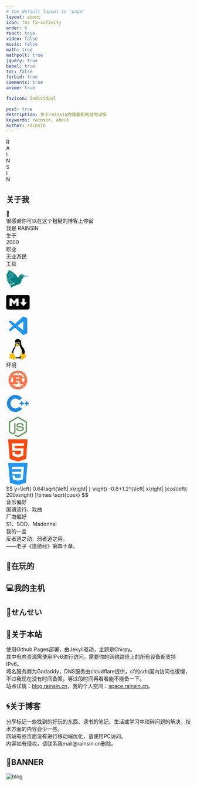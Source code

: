 ```yaml
---
# the default layout is 'page'
layout: about
icon: fas fa-infinity
order: 6
react: true
video: false
music: false
math: true
mathpolt: true
jquery: true
babel: true
toc: false
forbid: true
comments: true
anime: true

favicon: individual

post: true
description: 关于rainsin的博客和网站的详情
keywords: rainsin, about
author: rainsin
---
```


<div class="about-logo-box">
  <div class="about-logo">
    <div class="r logo-font" id="R-l">
      <div id="R-l-b">R</div>
    </div>
    <div class="a logo-font" id="A-l">
    <div id="A-l-b">A</div>
    </div>
    <div class="i logo-font" id="I-l-1">
    <div id="I-l-1-b">I </div>
    </div>
    <div class="n logo-font" id="N-l-1">
    <div id="N-l-1-b">N</div>
    </div>
    <div class="s logo-font" id="S-l">
    <div id="S-l-b">S</div>
    </div>
    <div class="i2 logo-font" id="I-l-2">
    <div id="I-l-2-b">I</div>
    </div>
    <div class="n2 logo-font" id="N-l-2">
    <div id="N-l-2-b">N</div>
    </div>
  </div>
</div>


<link
    rel="stylesheet"
    href="https://cdn.staticfile.net/animate.css/4.1.1/animate.min.css"
  />

## 关于我

<div class="rainsin">
<div class="rainsin-info">
  <div class="rainsin-indivdual width-change-indivdual" id="ind_info">
    <div class="rainsin-indivdual-box">
      <div class="rainsin-hand">
      <div class="animate__animated animate__wobble" id="hello">👋</div>
      </div>
      <div class="rainsin-indivdual-info">
        <div class="rainsin-indivdual-info-first">
          很感谢你可以在这个粗糙的博客上停留
        </div>
        <div class="rainsin-indivdual-info-second">
          我是
          <span>
          RAINSIN
          </span>
        </div>
        <!-- <div class="rainsin-indivdual-info-third">
          是一个
          <span>
          </span>
        </div> -->
      </div>
    </div>
  </div>
  <div class="rainsin-yan width-change-yan">
   <div class="age">
    <div class="age-class">
      生于
    </div>
    <div class="age-dig">
      2000
    </div>
   </div>
   <div class="age">
    <div class="age-class">
      职业
    </div>
    <div class="age-staff">
      无业游民
    </div>
   </div>
  </div>
  </div>
    <div class="rainsin-skill">
      <div class="instrument-box">
        <div class="instrument">
          <div class="skill-title">
            工具
          </div>
          <div class="skill-detail">
            <div class="latex">
            <svg t="1704092714662" class="icon" viewBox="0 0 1024 1024" version="1.1" xmlns="http://www.w3.org/2000/svg" p-id="19152" width="64" height="64"><path d="M92.842667 120.021333c9.941333 17.92 20.352 33.237333 31.146666 46.506667h-0.085333a98.688 98.688 0 0 0-15.232-1.109333 115.285333 115.285333 0 0 0-33.749333 5.546666c21.077333 17.706667 38.912 30.592 54.656 40.533334 38.613333 12.544 81.578667 33.365333 118.186666 56.661333 18.304 11.648 34.645333 23.168 47.488 33.28 12.842667 10.069333 24.192 20.096 26.496 24.490667 2.304 4.352-0.042667 5.930667-3.498666 2.56-3.456-3.328-12.885333-13.610667-25.6-23.594667a605.994667 605.994667 0 0 0-47.232-33.066667c-33.066667-20.906667-84.565333-40.96-115.84-60.330666-24.32-7.765333-50.432-8.832-81.152 5.76 22.442667 14.08 41.258667 24.234667 57.728 31.829333 47.104 6.613333 96.384 29.653333 137.6 55.808 20.608 13.141333 38.613333 26.282667 52.053333 37.034667 6.741333 5.333333 12.373333 10.112 16.64 13.994666 4.181333 3.84 7.509333 6.613333 8.448 8.96 1.28 3.157333-0.853333 4.437333-3.626667 2.432-1.365333-0.938667-3.626667-4.352-7.765333-8.149333a318.933333 318.933333 0 0 0-16.426667-13.909333c-13.312-10.666667-31.146667-23.594667-51.626666-36.608-38.144-23.936-95.274667-43.178667-135.466667-59.562667-25.642667-4.693333-52.181333-2.56-81.237333 16.597333 19.157333 8.533333 35.712 14.933333 50.432 19.797334-24.149333 0.853333-48.128 8.405333-71.509334 30.592 20.352 5.034667 37.76 8.448 53.077334 10.666666-18.773333 3.84-37.12 12.8-54.997334 30.72 13.824 2.986667 26.282667 5.248 37.674667 6.954667-14.037333 6.784-27.306667 17.322667-39.424 33.408 15.914667 1.28 29.994667 1.792 42.666667 1.834667-15.36 7.082667-29.696 18.261333-42.496 36.266666 22.741333 1.109333 41.770667 1.024 58.154666 0.085334-18.005333 7.338667-34.645333 19.797333-48.810666 41.344a497.493333 497.493333 0 0 0 69.504-3.285334l-0.341334 0.085334c42.24-3.114667 98.133333 5.418667 126.506667 36.181333 2.218667 2.432-1.024 5.034667-3.114667 3.157333-27.648-24.746667-63.744-35.285333-123.392-39.338666-23.210667 6.4-44.672 19.072-62.336 45.866666 22.826667 0.298667 41.856-0.469333 58.24-2.005333-20.053333 10.88-37.162667 27.434667-48.512 55.637333 20.608-3.882667 37.888-8.106667 52.778667-12.501333-15.488 11.306667-28.544 27.136-37.248 50.944 13.824-3.072 26.069333-6.229333 37.12-9.429333a107.52 107.52 0 0 0-21.888 46.762666c14.976-5.546667 27.946667-10.922667 39.509333-16.213333h0.085334c12.074667-9.813333 30.293333-19.498667 54.997333-26.538667 21.589333-6.186667 46.165333-12.117333 70.485333-12.842666a154.88 154.88 0 0 1 10.410667 0c4.266667 0.128 2.688 4.437333 0.256 4.394666-31.061333-0.341333-55.552 5.632-79.914667 12.586667a418.133333 418.133333 0 0 0-56.234666 22.442667 106.666667 106.666667 0 0 0-23.509334 50.816c21.12-8.448 38.357333-16.554667 52.821334-24.234667-13.269333 14.208-23.168 32.426667-27.093334 57.898667a503.210667 503.210667 0 0 0 61.525334-31.744c-18.432 15.445333-32.597333 36.010667-37.504 67.754666a461.226667 461.226667 0 0 0 75.349333-40.832c-7.850667 15.872-11.989333 34.432-10.026667 57.6 32.512-24.96 53.12-45.056 68.437334-62.848a113.92 113.92 0 0 0 3.242666 37.76c19.157333-32.938667 38.272-46.634667 57.728-57.941333-24.021333 15.786667-19.797333 28.629333-19.797333 43.264 29.141333-30.72 69.802667-63.274667 82.218667-83.669333-16.64 24.96-23.338667 48.64-27.733334 69.504-85.077333 45.013333-136.96 56.746667-194.986666 74.752 22.528 8.277333 46.72 16.341333 36.736 27.818666l-26.666667 26.581334c17.024-5.290667 34.346667-12.8 49.408-2.474667-1.450667 13.952-19.114667 21.034667-34.133333 29.141333 26.453333-9.557333 32.256-7.381333 39.253333-5.12 3.413333 16.682667-8.661333 25.685333-16.512 36.693334 66.773333-50.773333 153.856-90.794667 215.253333-107.562667 86.272-29.056 197.632-59.306667 227.882667-132.992 10.026667-40.362667 20.394667-81.28 30.165333-121.258667-4.736-1.493333-10.453333-2.688-14.933333-5.674666a27.946667 27.946667 0 0 1-9.984-12.757334c-10.752 2.816-18.816 1.322667-23.893333-3.754666-5.034667-4.992-7.168-12.544-8.661334-20.906667-8.704 1.792-15.530667 0.725333-20.053333-3.242667-4.864-4.352-7.253333-11.093333-8.448-18.901333l-0.256-1.749333 1.578667-0.597334a35.84 35.84 0 0 0 12.8-8.32 10.922667 10.922667 0 0 0 3.029333-9.6l-0.256-1.578666 1.28-0.682667c6.954667-3.968 14.762667-7.168 18.346667-11.904a11.818667 11.818667 0 0 0 2.133333-8.96 37.802667 37.802667 0 0 0-6.570667-15.36l-1.194666-1.706667 1.706666-1.152c5.034667-3.84 10.496-7.509333 13.226667-10.965333 1.365333-1.749333 1.962667-3.285333 1.92-4.693333 0-1.408-0.64-3.029333-2.773333-5.077334l-4.138667-4.010666 5.76 0.256c9.045333 0.384 16.896-0.256 22.997333-2.261334a21.333333 21.333333 0 0 0 12.629334-9.557333 19.413333 19.413333 0 0 1-0.213334-3.157333 19.413333 19.413333 0 0 1 19.413334-19.413334 19.413333 19.413333 0 0 1 19.413333 19.413334 19.413333 19.413333 0 0 1-0.938667 5.632c7.850667 0.682667 15.317333 0.341333 22.357334-2.730667l1.578666-0.512c10.069333-3.584 14.208 1.92 30.72-19.584-72.106667-93.482667-177.408-26.965333-212.394666 69.333333-8.96 24.618667-59.946667 24.618667-74.752-0.085333-58.453333-125.866667-235.989333-258.858667-387.072-307.882667z m31.232 46.549334c10.752-0.384 48.213333 19.328 55.893333 22.186666a1006.933333 1006.933333 0 0 1 66.858667 41.258667c21.546667 14.336 41.002667 28.288 54.357333 38.485333 6.656 5.12 11.818667 9.301333 14.976 12.16 1.578667 1.450667 2.730667 2.432 3.413333 3.498667a3.370667 3.370667 0 0 1 0.426667 0.938667 2.389333 2.389333 0 0 1-0.170667 1.92c-0.426667 0.853333-1.28 1.28-1.834666 1.28a3.2 3.2 0 0 1-1.152 0c-2.432 0.042667-8.618667-6.954667-21.162667-17.706667a999.552 999.552 0 0 0-117.674667-77.909333c-21.504-11.946667-40.789333-23.04-53.930666-26.112zM75.349333 285.482667c34.645333 0 80.64 15.573333 125.056 39.253333C244.906667 348.501333 287.573333 376.746667 308.181333 400.64c2.816 3.242667-0.810667 5.248-3.285333 2.901333-22.186667-21.162667-62.378667-51.456-106.581333-75.008-27.178667-14.336-91.648-42.88-122.965334-43.008z m-18.261333 41.258666c47.616 0.64 100.181333 19.029333 146.432 42.496 23.082667 11.733333 43.690667 24.32 59.562667 35.498667 15.872 11.221333 28.714667 22.314667 31.317333 28.032 2.645333 5.674667-0.810667 5.546667-3.669333 2.304a187.904 187.904 0 0 0-30.08-26.752 490.496 490.496 0 0 0-59.050667-35.157333c-41.088-20.565333-97.450667-39.509333-144.512-46.421334z m6.912 34.773334c2.816-0.128 5.674667 0 8.576 0.256 35.072 3.029333 73.344 15.616 108.074667 31.914666 46.378667 21.717333 86.826667 49.365333 103.850666 71.082667 1.493333 1.92-0.469333 5.674667-3.328 2.730667-18.261333-18.773333-56.32-48.298667-102.272-69.845334C139.946667 379.733333 81.493333 360.533333 39.68 364.416c8.021333-1.024 15.914667-2.602667 24.32-2.901333z m705.749333 0.554666c-15.573333 20.266667-22.613333 18.133333-29.909333 19.84 3.968 18.389333 14.933333 25.045333 25.002667 32.938667 86.186667-15.872 183.04-11.690667 259.413333-9.6l-254.421333-43.093333-0.085334-0.085334z m-34.261333 21.077334c-8.106667 3.285333-16.512 3.370667-24.917333 2.56a19.413333 19.413333 0 0 1-16.64 9.557333 19.413333 19.413333 0 0 1-17.664-11.434667 26.282667 26.282667 0 0 1-12.842667 8.96 66.986667 66.986667 0 0 1-20.992 2.304c0.853333 1.493333 2.304 2.858667 2.304 4.394667a11.733333 11.733333 0 0 1-2.986667 7.424c-3.114667 3.968-8.021333 7.338667-12.586666 10.666667a40.362667 40.362667 0 0 1 6.357333 15.402666 16.554667 16.554667 0 0 1-2.986667 12.117334c-4.522667 5.973333-12.245333 9.002667-18.688 12.586666a15.957333 15.957333 0 0 1-3.925333 11.392 37.802667 37.802667 0 0 1-12.672 8.405334c1.152 6.698667 3.157333 12.074667 6.570667 15.104 3.669333 3.242667 9.045333 4.437333 18.176 2.090666l2.346666-0.682666 0.426667 2.346666c1.450667 8.832 3.754667 16.469333 7.978667 20.650667 4.266667 4.224 10.368 5.76 21.418666 2.346667l2.090667-0.682667 0.64 2.133333a22.613333 22.613333 0 0 0 8.96 12.032c3.712 2.56 10.666667 4.778667 15.36 6.272 34.048-37.034667 65.066667-75.605333 80.384-122.026666-9.6-7.509333-21.674667-14.293333-26.112-33.92zM61.44 398.848a285.141333 285.141333 0 0 1 118.186667 27.306667c39.253333 18.346667 70.741333 40.064 84.266666 55.765333 3.157333 3.712-0.853333 5.205333-3.114666 3.157333a349.269333 349.269333 0 0 0-83.072-55.04c-38.570667-17.749333-93.696-27.562667-134.826667-30.634666 6.186667-0.426667 12.373333-0.597333 18.56-0.554667z m18.432 34.816c26.026667 0.853333 52.906667 6.613333 77.098667 15.018667 32.256 11.178667 60.586667 26.197333 74.496 41.813333 1.877333 2.133333-0.213333 5.546667-3.072 2.986667-14.890667-12.970667-41.045333-29.610667-72.832-40.661334-24.533333-8.32-68.949333-15.658667-96.853334-16.896 8.362667-0.896 12.501333-2.56 21.162667-2.261333z m38.101333 75.989333c2.133333 0 4.394667 0.170667 6.656 0.341334 18.090667 1.450667 37.802667 5.674667 57.258667 17.322666 1.834667 1.109333 2.090667 5.802667-2.133333 3.84-36.522667-17.152-56.618667-20.864-104.874667-13.141333 14.421333-4.821333 27.818667-8.490667 43.093333-8.362667z m17.749334 33.450667c12.8 0.170667 26.154667 2.645333 42.581333 9.216 1.877333 0.768 3.413333 5.376-1.408 4.010667-36.565333-10.368-49.792-13.994667-97.621333 4.437333 11.989333-9.770667 26.453333-15.658667 43.605333-17.194667 4.266667-0.384 8.533333-0.554667 12.8-0.469333z m62.250666 29.056c6.656 0 13.269333 0.384 19.626667 1.109333 2.261333 0.213333 2.346667 4.352-0.298667 4.266667a337.066667 337.066667 0 0 0-78.421333 4.864c-10.368 1.962667-18.005333 1.877333-59.904 19.626667 12.202667-9.984 33.92-19.242667 59.136-23.893334 18.944-3.413333 39.850667-6.058667 59.861333-5.973333z m57.002667 38.656c1.493333-0.213333 4.48 3.584 0.725333 4.266667-31.146667 5.802667-53.077333 11.434667-76.586666 19.413333-9.216 3.157333-24.704 8.832-52.992 25.088 11.050667-11.477333 27.946667-21.077333 51.754666-29.184a454.4 454.4 0 0 1 77.098667-19.584z m13.226667 21.674667c3.2-0.512 4.224 3.712 0.938666 4.352-51.925333 10.24-75.093333 23.722667-108.416 48.810666 21.461333-22.314667 55.296-44.8 107.52-53.162666z m25.429333 19.072a4.053333 4.053333 0 0 1 1.28 0c2.56 0.469333 2.944 3.797333-0.384 4.266666-37.205333 5.546667-63.104 23.68-96.298667 56.832 12.586667-21.077333 42.922667-52.992 95.402667-61.098666z m15.829333 16.682666c1.962667-0.213333 4.949333 3.114667 1.066667 4.266667-8.234667 2.389333-18.474667 6.4-28.586667 12.8-7.765333 5.034667-12.885333 8.618667-25.6 21.674667 4.778667-10.453333 12.757333-18.56 23.296-25.216 10.496-6.698667 21.632-12.501333 29.824-13.525334z" p-id="19153" fill="#008080"></path></svg>
            </div>
            <div class="markdown">
            <svg t="1704092184585" class="icon" viewBox="0 0 1280 1024" version="1.1" xmlns="http://www.w3.org/2000/svg" p-id="15996" width="64" height="64"><path d="M1187.7 905.84H92.3C41.4 905.84 0 864.44 0 813.54V210.46c0-50.9 41.4-92.3 92.3-92.3h1095.38c50.9 0 92.3 41.4 92.3 92.3v603.08c0.02 50.9-41.38 92.3-92.28 92.3z m-880-184.6v-240l123.08 153.84 123.08-153.84v240h123.08V302.76h-123.08l-123.08 153.84-123.08-153.84H184.62v418.46h123.08zM1132.3 512h-123.08V302.76h-123.08V512h-123.08l184.62 215.38L1132.3 512z" fill="" p-id="15997"></path></svg>
            </div>
            <div class="vscode">
            <svg t="1704092890636" class="icon" viewBox="0 0 1024 1024" version="1.1" xmlns="http://www.w3.org/2000/svg" p-id="20441" width="64" height="64"><path d="M746.222933 102.239573l-359.799466 330.820267L185.347413 281.4976 102.2464 329.864533l198.20544 182.132054-198.20544 182.132053 83.101013 48.510293 201.076054-151.558826 359.799466 330.676906 175.527254-85.251413V187.4944z m0 217.57952v384.341334l-255.040853-192.177494z" fill="#2196F3" p-id="20442"></path></svg>
            </div>
            <div class="Linux">
              <svg t="1704091996676" class="icon" viewBox="0 0 1024 1024" version="1.1" xmlns="http://www.w3.org/2000/svg" p-id="12794" width="64" height="64"><path d="M525.2 198.3c-8.6 5.6-15.2 13.8-18.9 23.4-3.8 12.4-3.2 25.6 1.5 37.7 3.9 12.7 11.7 23.8 22.2 31.8 5.4 3.8 11.6 6.2 18.2 7 6.6 0.8 13.2-0.3 19.1-3.3 7-3.9 12.6-10 15.9-17.3 3.2-7.4 5-15.3 5.2-23.3 0.7-10.2-0.6-20.4-3.8-30.1-3.5-10.6-10.3-19.7-19.5-25.9-4.7-3-9.9-5-15.4-5.8-5.5-0.8-11.1-0.2-16.3 1.8-2.9 1.2-5.7 2.7-8.3 4.5" fill="#FFFFFF" p-id="12795"></path><path d="M810.2 606.5c-5.1-28.3-13.1-56-23.8-82.6-7.3-19.8-17.2-38.6-29.5-55.8-12.4-16.5-28.1-30.4-40.2-47.1-6.4-8.7-11.8-18.4-18.5-26.9-2.7-5.6-5.3-11.2-7.9-16.8-8-17.5-15.3-35.4-24.8-52-1.5-2.6-3.1-5.2-4.6-7.7-1.2-16-2.9-32-3.8-48 0.7-32.1-2-64.3-8.1-95.9-4.2-15.1-10.6-29.6-19-42.8-9.8-15.6-22.4-29.2-37.2-40.1-24.1-17.1-52.9-26.3-82.4-26.4-21.7-0.5-43.2 4.4-62.5 14.4-20.3 11.1-36.7 28.2-47 48.9-9.6 20.9-14.7 43.5-15 66.5-0.8 22.6 1.3 45 2.2 67.6 0.9 23.4 0.4 46.9 2.3 70.3 0.6 7.5 1.5 15 1.5 22.6 0 3.8-0.2 7.6-0.3 11.3l-0.3 0.8c-10.2 17.3-21.5 34-33.8 49.9-8.6 10.9-17.2 21.7-25.9 32.4-11.3 12.7-20.9 26.8-28.5 42-5.1 13.2-9.2 26.8-12.4 40.6l-0.3 1.1c-4.8 15.9-10.8 31.3-18 46.2-0.7 1.4-1.4 2.9-2 4.2-4.3 8.9-8.8 17.8-13.5 26.5l-5.4 10.1c-3.4 6.1-6.4 12.4-9 18.8-1.5 3.9-2.7 7.9-3.4 12-1.3 8.7-0.7 17.5 1.6 25.9 0.5 2.1 1.2 4.2 1.9 6.3 2.2 6.2 4.8 12.3 7.9 18.1 1.4 2.7 2.9 5.3 4.3 8l1.3 1.9c1.4 2.5 2.9 5 4.4 7.4l0.2 0.3c1.7 2.8 3.6 5.5 5.4 8.2l0.3 0.4c1.9 2.6 3.8 5.3 5.8 7.9 7.4 28.9 21 55.8 39.7 79-2.9 5.1-5.5 10.1-8.4 15.1-10.2 14.8-18.6 30.7-25.1 47.4-2.7 8.6-3.4 17.7-1.9 26.6 1.4 9 6 17.1 13 23 4.7 3.6 10.1 6.1 15.8 7.3 5.7 1.2 11.6 1.8 17.5 1.5 22.2-1.7 44.2-6.1 65.4-12.9 12.8-3.4 25.6-6.4 38.6-9 13.5-3.1 27.2-5 41-5.6 3.4 0.1 6.8-0.1 10.1-0.3 9.4 1 18.8 1.4 28.3 1l3.5-0.2c2.4 0.3 4.9 0.4 7.4 0.6 16.6 0.9 33.1 2.6 49.5 5.1 14.4 2.2 28.8 5 43 8.5 21.9 6.6 44.4 11 67.3 12.9 6 0.3 12-0.2 18-1.4 5.9-1.2 11.5-3.8 16.3-7.4 7-5.8 11.6-13.9 13.1-22.9 1.5-8.9 0.8-18-1.9-26.6-6.6-16.7-15.1-32.6-25.5-47.3-3.6-6.1-7-12.4-10.6-18.5 15.5-17.3 29.2-36.3 40.7-56.5 7 0.4 13.9-0.4 20.6-2.6 17.5-5.9 32.7-17.3 43.3-32.5 3.2-4.5 5.7-9.5 7.2-14.8 6.9-10.7 11.6-22.7 13.8-35.3 3.2-20.8 2.7-42.1-1.5-62.7h-0.2z m0 0" fill="#020204" p-id="12796"></path><path d="M425.6 323.2c-3.1 4-5.3 8.7-6.4 13.6-1.1 4.9-1.8 10-1.9 15 0.3 10.1-0.5 20.2-2.5 30.1-3.5 10.3-8.8 19.8-15.6 28.3-11.7 14.7-20.9 31.2-27.2 48.8-3.2 10.9-4.3 22.3-3.1 33.7-12.1 17.9-22.6 36.9-31.3 56.7-13.4 29.9-22 61.8-25.5 94.4-4.3 40.1 1.6 80.6 17 117.8 11.3 26.8 28.5 50.8 50.3 70.1 11.2 9.7 23.5 17.9 36.7 24.4 46.7 22.8 101.4 22.3 147.6-1.4 23.1-13.5 44.2-30.2 62.6-49.5 11.9-10.8 22.5-22.9 31.8-36.1 15.5-26.9 24.6-57.1 26.5-88.1 9.6-53.6 3.7-108.8-16.9-159.2-8.1-16.8-18.8-32.2-31.8-45.6a252.5 252.5 0 0 0-20.2-68c-7.2-15.5-15.9-30.3-22.6-46.2-2.7-6.5-5.1-13.1-8.1-19.4-2.9-6.4-6.9-12.3-11.8-17.3-5.3-4.9-11.6-8.6-18.5-10.7-6.9-2.2-14-3.4-21.2-3.6-14.4-0.7-28.9 1.1-43.1 0.6-11.5-0.5-22.8-2.5-34.3-1.8-5.7 0.3-11.4 1.4-16.7 3.5-5.4 2.1-10.1 5.5-13.8 10m4.6-125.1c-5.4 0.4-10.5 2.7-14.4 6.4-3.9 3.7-6.8 8.4-8.4 13.5-2.7 10.4-3.4 21.3-1.9 32 0.2 9.7 1.9 19.4 5.1 28.6 1.8 4.5 4.4 8.7 7.8 12.2 3.4 3.5 7.7 6.1 12.4 7.3 4.5 1.1 9.2 0.9 13.5-0.5 4.3-1.4 8.3-3.8 11.5-7 4.7-4.8 8.1-10.7 9.8-17.1 1.7-6.4 2.5-13.1 2.3-19.8 0-8.3-1.3-16.6-3.8-24.6s-6.8-15.3-12.6-21.4c-2.8-2.9-6-5.4-9.6-7.2-3.7-1.7-7.7-2.6-11.7-2.4m95 0c-8.6 5.6-15.2 13.8-18.9 23.4-3.8 12.4-3.2 25.6 1.5 37.7 3.9 12.7 11.7 23.8 22.2 31.8 5.4 3.8 11.6 6.2 18.2 7 6.6 0.8 13.2-0.3 19.1-3.3 7-3.9 12.6-10 15.9-17.3 3.2-7.4 5-15.3 5.2-23.3 0.7-10.2-0.6-20.4-3.8-30.1-3.5-10.6-10.3-19.7-19.5-25.9-4.7-3-9.9-5-15.4-5.8-5.5-0.8-11.1-0.2-16.3 1.8-2.9 1.2-5.7 2.7-8.3 4.5" fill="#FFFFFF" p-id="12797"></path><path d="M544.5 223.6c-3.2 0.2-6.2 1.2-8.9 2.9s-5 4-6.8 6.6c-3.4 5.3-5.3 11.5-5.4 17.9-0.3 4.7 0.4 9.5 1.9 14s4.3 8.5 7.9 11.5c3.8 3.1 8.4 4.9 13.3 5.2 4.9 0.2 9.7-1.1 13.7-3.9 3.2-2.3 5.8-5.2 7.6-8.7 1.8-3.4 2.9-7.2 3.4-11 1-6.8-0.2-13.8-3.2-19.9-3.1-6.2-8.4-10.9-14.8-13.4-2.8-1.1-5.7-1.5-8.7-1.4" fill="#020204" p-id="12798"></path><path d="M430.2 198.3c-5.4 0.4-10.5 2.7-14.4 6.4-3.9 3.7-6.8 8.4-8.4 13.5-2.7 10.4-3.4 21.3-1.9 32 0.2 9.7 1.9 19.4 5.1 28.6 1.8 4.6 4.4 8.7 7.8 12.2 3.4 3.5 7.7 6.1 12.4 7.3 4.5 1.1 9.2 0.9 13.5-0.5 4.3-1.4 8.3-3.8 11.5-7 4.7-4.8 8.1-10.7 9.8-17.1 1.7-6.4 2.5-13.1 2.3-19.8 0-8.3-1.3-16.6-3.8-24.6s-6.8-15.3-12.6-21.4c-2.8-2.9-6-5.4-9.6-7.2-3.7-1.7-7.7-2.6-11.7-2.4" fill="#FFFFFF" p-id="12799"></path><path d="M417.3 242.8c-1.3 6.7-1 13.7 1.1 20.2 1.6 4.3 4 8.2 7.2 11.5 2 2.2 4.3 4.1 7 5.4 2.7 1.4 5.7 1.8 8.7 1.1 2.7-0.7 5-2.3 6.7-4.5 1.7-2.2 2.9-4.7 3.7-7.3 2.3-7.8 2.1-16.1-0.4-23.9-1.6-5.7-4.7-10.9-9.1-14.8-2.1-1.8-4.7-3.2-7.4-3.9-2.8-0.7-5.7-0.5-8.4 0.7-2.8 1.4-5.1 3.7-6.5 6.5-1.4 2.8-2.3 5.8-2.7 8.9" fill="#020204" p-id="12800"></path><path d="M404.6 326.9c0.2 0.9 0.5 1.8 1 2.5 0.9 1.4 2 2.5 3.4 3.4 1.3 0.9 2.6 1.7 3.9 2.5 6.9 4.7 13 10.5 17.9 17.3 6 9.4 13.5 17.8 22 25 6.5 4.5 14.1 7.2 22 7.9 9.2 0.7 18.5-0.4 27.4-3.2 8.2-2.4 16.1-5.8 23.5-10.3 12.7-10.2 26.3-19.2 40.7-26.7 3.4-1.2 6.8-2.1 10-3.6 3.3-1.4 6.1-3.8 7.8-7 1.1-3.2 1.8-6.6 1.9-10 0.5-3.6 1.7-7.1 2.3-10.7 0.8-3.6 0.5-7.3-0.8-10.8-1.4-2.7-3.6-4.9-6.3-6.3-2.7-1.3-5.7-2.1-8.7-2.2-6.1 0.2-12.1 0.8-18 1.8-8 0.7-16-0.3-24 0-9.9 0.3-19.8 2.5-29.8 2.9-11.4 0.6-22.7-1.2-34.1-1.7-4.9-0.3-9.9-0.1-14.8 0.7-4.9 0.7-9.6 2.5-13.7 5.3-3.8 3-7.3 6.2-10.7 9.6-1.8 1.6-3.8 3-5.9 4.1-2.2 1.1-4.5 1.7-7 1.6-1.2-0.2-2.5-0.2-3.7 0-0.7 0.3-1.4 0.7-1.9 1.2l-1.5 1.8c-1 1.5-1.9 3.1-2.6 4.7" fill="#D99A03" p-id="12801"></path><path d="M429.7 301.7c-4 2.4-7.9 5-11.8 7.7-2.1 1.3-3.8 3-5.1 5.1-0.7 1.6-1 3.3-0.9 5 0.1 1.7 0.1 3.4 0 5.1-0.1 1.1-0.5 2.3-0.5 3.5 0 0.6 0 1.2 0.2 1.7 0.2 0.6 0.4 1.1 0.8 1.5 0.5 0.5 1.2 0.9 2 1.1 0.7 0.2 1.5 0.3 2.3 0.5 3.5 1 6.7 2.9 9.3 5.4 2.7 2.4 5.1 5.2 8 7.5 8 6 17.7 9.1 27.6 9 9.9-0.2 19.7-1.6 29.2-4.1 7.5-1.6 14.9-3.6 22.1-6.1 11.2-4.2 21.5-10.3 30.4-18.2 3.9-3.8 8-7.2 12.4-10.3 4-2.5 8.7-4.2 12.7-6.6 0.4-0.2 0.7-0.5 1.1-0.7 0.3-0.3 0.6-0.6 0.8-1 0.3-0.7 0.3-1.5 0-2.2-0.2-0.7-0.5-1.3-0.9-1.8-0.5-0.6-1.1-1.2-1.7-1.7-4.6-3.4-10.1-5.3-15.8-5.5-5.8-0.4-11.3 0-16.9-1.1-5.2-1.1-10.3-2.6-15.3-4.4-5.3-1.7-10.7-3-16.3-3.9-13-2.1-26.2-1.8-39.1 1-12.1 2.7-23.8 7.3-34.6 13.5" fill="#604405" p-id="12802"></path><path d="M428.4 288.1c-5.8 3.9-11 8.7-15.5 14.1-2.6 3-4.7 6.5-6.1 10.3-0.9 3-1.5 6.1-2 9.2-0.3 1.1-0.5 2.3-0.5 3.5 0 0.6 0.1 1.2 0.3 1.7 0.2 0.6 0.5 1.1 0.9 1.5 0.7 0.7 1.6 1.1 2.6 1.3 0.9 0.2 1.9 0.2 2.9 0.3 4.4 0.7 8.5 2.5 12.1 5.1 3.6 2.5 7 5.4 10.7 7.8 8.4 5 18 7.7 27.8 7.9 9.8 0.2 19.5-0.8 29-2.9 7.6-1.4 15.1-3.5 22.4-6.3 10.9-4.7 21.1-10.8 30.4-18.2 4.3-3.2 8.5-6.6 12.4-10.3 1.3-1.3 2.6-2.6 4-3.8 1.4-1.2 3-2.1 4.7-2.7 2.7-0.7 5.5-0.8 8.3-0.1 2 0.5 4.1 0.7 6.2 0.7 1.1 0 2.1-0.2 3.1-0.5 1-0.4 1.9-1 2.5-1.8 0.9-1.1 1.3-2.4 1.3-3.8s-0.4-2.7-1.1-3.9c-1.5-2.3-3.8-4.1-6.3-5.1-3.5-1.4-7.1-2.5-10.8-3.2-11.3-2.7-22.3-6.7-32.7-11.9-5.2-2.6-10.1-5.4-15.3-8.1-5.2-2.9-10.6-5.4-16.2-7.2-12.9-3.5-26.6-2.9-39.1 1.8-14 4.9-26.5 13.4-36.1 24.7" fill="#F5BD0C" p-id="12803"></path><path d="M493.5 272.2c0.7 2.3 4.3 1.9 6.4 2.9 2.1 1 3.3 2.9 5.3 3.1 2.1 0.2 5-0.7 5.3-2.6 0.4-2.6-3.4-4.2-5.8-5.1-3.2-1.5-6.8-1.6-10-0.2-0.7 0.3-1.4 1.2-1.2 1.9z m-34.4-1.2c-2.7-0.9-7.1 3.8-5.8 6.3 0.4 0.7 1.6 1.5 2.4 1.1 0.8-0.4 2.3-3.1 3.6-4 1-0.8 0.8-3.1-0.2-3.4z m0 0" fill="#CD8907" p-id="12804"></path><path d="M887.7 829.8c-2 5.2-4.9 10-8.5 14.3-8.4 9-18.6 16.2-29.8 21.2-19 8.8-37.5 18.6-55.5 29.3-11.7 7.8-22.6 16.6-32.7 26.4-8.3 8.7-17.2 16.7-26.6 24.2-9.8 7.2-21.1 12.1-33.1 14-14.7 1.9-29.6-0.4-43.1-6.5-9.7-3.7-18.1-10.2-24-18.8-5-9.2-7.3-19.5-6.8-29.9 0.6-18.3 2.8-36.5 6.6-54.5 2.6-15 5.2-30 6.8-45.1 2.8-27.6 3.1-55.3 1-82.9-0.5-4.6-0.5-9.3 0-13.9 0.6-9.4 8.5-16.6 18-16.5 4.3-0.1 8.6 0.3 12.8 1.1 10 1.2 20 2.9 29.8 5.2 6.1 1.6 12.2 3.8 18.3 5.5 10.2 3 21 3.9 31.6 2.9 11.1-2.6 22.4-4.3 33.8-5.3 4.7 0.2 9.4 1 13.8 2.4 4.6 1.3 8.9 3.6 12.4 6.9 2.5 2.7 4.5 5.8 5.8 9.2 1.9 5.1 3.1 10.4 3.5 15.8 0.2 4.8 0.6 9.6 1.2 14.4 1.7 7.7 5.4 14.9 10.6 20.9 5.3 5.8 11 11.2 17.2 16 5.9 5.2 12.1 10 18.6 14.4 3.1 2.1 6.2 4 9.1 6.3 3 2.2 5.5 5 7.4 8.2 2.4 4.4 3.2 9.5 2 14.4" fill="#F5BD0C" p-id="12805"></path><path d="M887.7 829.8c-2 5.2-4.9 10-8.5 14.3-8.4 9-18.6 16.2-29.8 21.2-19 8.8-37.5 18.6-55.5 29.3-11.7 7.8-22.6 16.6-32.7 26.4-8.3 8.7-17.2 16.7-26.6 24.2-9.8 7.2-21.1 12.1-33.1 14-14.7 1.9-29.6-0.4-43.1-6.5-9.7-3.7-18.1-10.2-24-18.8-5-9.2-7.3-19.5-6.8-29.9 0.6-18.3 2.8-36.5 6.6-54.5 2.6-15 5.2-30 6.8-45.1 2.8-27.6 3.1-55.3 1-82.9-0.5-4.6-0.5-9.3 0-13.9 0.6-9.4 8.5-16.6 18-16.5 4.3-0.1 8.6 0.3 12.8 1.1 10 1.2 20 2.9 29.8 5.2 6.1 1.6 12.2 3.8 18.3 5.5 10.2 3 21 3.9 31.6 2.9 11.1-2.6 22.4-4.3 33.8-5.3 4.7 0.2 9.4 1 13.8 2.4 4.6 1.3 8.9 3.6 12.4 6.9 2.5 2.7 4.5 5.8 5.8 9.2 1.9 5.1 3.1 10.4 3.5 15.8 0.2 4.8 0.6 9.6 1.2 14.4 1.7 7.7 5.4 14.9 10.6 20.9 5.3 5.8 11 11.2 17.2 16 5.9 5.2 12.1 10 18.6 14.4 3.1 2.1 6.2 4 9.1 6.3 3 2.2 5.5 5 7.4 8.2 2.4 4.4 3.2 9.5 2 14.4M259.4 676.3c4.9-1.9 10.2-2.4 15.4-1.4 5.2 1 10.1 3.1 14.4 6.1 8.3 6.3 15.5 14.1 21.2 22.8 14.1 19.4 27.6 39.2 39.9 59.8 10 16.7 19.1 33.9 30.6 49.6 7.5 10.2 16 19.7 23.6 29.9 7.9 10 13.9 21.4 17.6 33.5 4.4 16.1 2.6 33.2-4.9 48.1-5.4 10.4-13.5 19.1-23.4 25.1-10 6-21.5 9-33.2 8.7-18.4-2.5-36.2-8.1-52.6-16.6-34.9-13.9-72.8-18.3-108.8-29.1-11.1-3.3-21.9-7.3-33.1-10.3-5-1.2-9.9-2.7-14.7-4.7-4.7-2-8.8-5.4-11.5-9.7-2-3.5-3-7.5-2.9-11.5 0.1-4 0.9-7.9 2.3-11.5 2.7-7.5 7.1-14.2 10-21.6 4.4-12.2 6.1-25.3 5-38.2-0.6-12.9-2.9-25.8-3.6-38.7-0.6-5.8-0.4-11.6 0.6-17.3 1.5-11.4 10.4-20.5 21.9-22.2 5.3-0.9 10.6-1.3 15.9-1 5.3 0.3 10.7 0.3 16 0 5.3-0.3 10.6-1.8 15.3-4.3 4.3-2.6 8.1-6.2 11-10.4 2.9-4.2 5.5-8.5 7.9-13 2.4-4.5 5.1-8.7 8.3-12.7 3-4.1 7.1-7.2 11.8-9.4" fill="#F5BD0C" p-id="12806"></path><path d="M259.4 676.4c4.9-1.9 10.2-2.4 15.4-1.4 5.2 1 10.1 3.1 14.4 6.1 8.3 6.3 15.5 14.1 21.2 22.8 14.1 19.4 27.6 39.2 39.9 59.8 10 16.7 19.1 33.9 30.6 49.6 7.5 10.2 16 19.7 23.6 29.9 7.9 10 13.9 21.4 17.6 33.5 4.4 16.1 2.6 33.2-4.9 48.1-5.4 10.4-13.5 19.1-23.4 25.1-10 6-21.5 9-33.2 8.7-18.4-2.5-36.2-8.1-52.6-16.6-34.9-13.9-72.8-18.3-108.8-29.1-11.1-3.3-21.9-7.3-33.1-10.3-5-1.2-9.9-2.7-14.7-4.7-4.7-2-8.8-5.4-11.5-9.7-2-3.5-3-7.5-2.9-11.5 0.1-4 0.9-7.9 2.3-11.5 2.7-7.5 7.1-14.2 10-21.6 4.4-12.2 6.1-25.3 5-38.2-0.6-12.9-2.9-25.7-3.6-38.7-0.6-5.8-0.4-11.6 0.6-17.3 1.5-11.4 10.4-20.5 21.9-22.2 5.3-0.9 10.6-1.3 15.9-1 5.3 0.3 10.7 0.3 16 0 5.3-0.3 10.6-1.8 15.3-4.3 4.3-2.6 8.1-6.2 11-10.4 2.9-4.2 5.5-8.5 7.9-13 2.4-4.5 5.1-8.7 8.3-12.7 3-4.1 7.1-7.3 11.8-9.4" fill="#F5BD0C" p-id="12807"></path><path d="M267.1 684.8c4.4-1.7 9.3-2 13.9-0.9s8.9 3.2 12.6 6.2c7.1 6.2 13.1 13.6 17.6 21.9 12 19.4 23.7 39 34.6 59 7.9 15.3 16.8 30.1 26.6 44.2 6.8 9.2 14.6 17.6 21.6 26.6 7.3 8.9 12.8 19 16.2 29.9 4 14.3 2.3 29.6-4.5 42.9-5 9.4-12.5 17.3-21.7 22.6-9.2 5.4-19.8 8-30.4 7.5-16.7-2.6-32.9-7.6-48.2-14.9-30.4-11.1-63.5-12.5-94.7-21.2-11.2-3-22.1-7.1-33.4-9.9-5-1.1-10-2.5-14.8-4.3-4.8-1.8-9-5.2-11.8-9.5-1.8-3.4-2.7-7.2-2.5-11 0.2-3.8 1-7.6 2.4-11.2 2.7-7.1 7-13.6 9.7-20.7 3.8-11 5.1-22.6 3.9-34.2-0.8-11.5-2.9-22.9-3.5-34.5-0.4-5.1-0.2-10.3 0.7-15.4 0.9-5.1 3.3-9.8 6.9-13.6 4.2-3.8 9.4-6.3 15-7 5.6-0.7 11.2-0.7 16.7 0 5.6 0.7 11.2 0.9 16.8 0.8 11 0 21-6.4 25.7-16.4 2.3-4.5 4.3-9.2 5.9-13.9 1.7-4.8 4-9.3 6.7-13.6 2.8-4.3 6.8-7.7 11.5-9.7" fill="#F5BD0C" p-id="12808"></path></svg>
            </div>
          </div>
        </div>
      </div>
      <div class="rainsin-skill-box">
        <div class="skill-box">
          <div class="skill-title">
            环境
          </div>
          <div class="skill-detail">
            <div class="Rust">
            <svg t="1704091557259" class="icon" viewBox="0 0 1024 1024" version="1.1" xmlns="http://www.w3.org/2000/svg" p-id="4289" width="64" height="64"><path d="M485.347556 186.360889a25.322667 25.322667 0 0 1 50.652444 0 25.322667 25.322667 0 0 1-50.652444 0M183.224889 415.658667a25.322667 25.322667 0 0 1 50.652444 0 25.322667 25.322667 0 0 1-50.652444 0m604.231111 1.180444a25.322667 25.322667 0 0 1 50.652444 0 25.322667 25.322667 0 0 1-50.652444 0m-530.922667 34.702222a23.125333 23.125333 0 0 0 11.740445-30.506666l-11.235556-25.415111h44.188445v199.182222H212.074667a311.800889 311.800889 0 0 1-10.097778-119.025778z m184.846223 4.892445V397.724444h105.230222c5.432889 0 38.378667 6.279111 38.378666 30.912 0 20.458667-25.265778 27.790222-46.044444 27.790223z m-143.665778 316.103111a25.322667 25.322667 0 0 1 50.652444 0 25.322667 25.322667 0 0 1-50.652444 0m375.246222 1.180444a25.322667 25.322667 0 0 1 50.652444 0 25.322667 25.322667 0 0 1-50.652444 0m7.829333-57.429333a23.082667 23.082667 0 0 0-27.420444 17.763556l-12.707556 59.320888a311.800889 311.800889 0 0 1-260.024889-1.244444l-12.707555-59.320889a23.082667 23.082667 0 0 0-27.406222-17.756444l-52.373334 11.242666a311.800889 311.800889 0 0 1-27.079111-31.914666h254.819556c2.887111 0 4.807111-0.526222 4.807111-3.150223V601.088c0-2.624-1.92-3.143111-4.807111-3.143111h-74.524445v-57.137778h80.604445c7.36 0 39.338667 2.104889 49.564444 42.986667 3.2 12.572444 10.24 53.468444 15.047111 66.56 4.792889 14.684444 24.298667 44.017778 45.084445 44.017778h131.562666a311.800889 311.800889 0 0 1-28.871111 33.422222z m141.496889-237.994667a311.800889 311.800889 0 0 1 0.661334 54.129778h-31.992889c-3.2 0-4.487111 2.104889-4.487111 5.240889v14.691556c0 34.581333-19.498667 42.097778-36.586667 44.017777-16.270222 1.834667-34.311111-6.812444-36.536889-16.768-9.6-53.994667-25.6-65.521778-50.858667-85.447111 31.352889-19.911111 63.971556-49.28 63.971556-88.583111 0-42.453333-29.098667-69.184-48.931556-82.289778-27.832889-18.346667-58.638222-22.016-66.951111-22.016H279.722667A311.800889 311.800889 0 0 1 454.165333 202.808889l38.997334 40.910222a23.061333 23.061333 0 0 0 32.64 0.746667l43.640889-41.735111a311.800889 311.800889 0 0 1 213.454222 152.035555l-29.873778 67.463111a23.153778 23.153778 0 0 0 11.747556 30.506667z m74.503111 1.095111l-1.016889-10.432 30.769778-28.700444c6.257778-5.831111 3.911111-17.578667-4.081778-20.558222l-39.338666-14.705778-3.079111-10.154667 24.533333-34.076444c5.006222-6.926222 0.412444-17.991111-8.014222-19.370667l-41.479111-6.748444-4.977778-9.315556 17.422222-38.257778c3.569778-7.786667-3.057778-17.749333-11.633778-17.422222l-42.097777 1.464889-6.648889-8.071111 9.671111-41.002667c1.955556-8.32-6.492444-16.782222-14.819556-14.826666l-40.995555 9.664-8.078223-6.648889 1.472-42.097778c0.327111-8.519111-9.649778-15.182222-17.422222-11.640889l-38.250666 17.436445-9.315556-4.999112-6.755556-41.479111c-1.372444-8.412444-12.444444-13.013333-19.363555-8.021333l-34.104889 24.533333-10.133333-3.072-14.705778-39.338666c-2.986667-8.014222-14.734222-10.325333-20.551111-4.096l-28.700445 30.791111-10.432-1.016889-22.165333-35.811556c-4.48-7.253333-16.483556-7.253333-20.949333 0l-22.165334 35.811556-10.432 1.016889-28.707555-30.791111c-5.824-6.229333-17.564444-3.918222-20.551111 4.096l-14.712889 39.338666-10.140445 3.072-34.097777-24.533333c-6.926222-4.999111-17.991111-0.391111-19.363556 8.021333l-6.762667 41.479111-9.315555 4.999112-38.250667-17.436445c-7.772444-3.555556-17.749333 3.121778-17.422222 11.640889l1.464889 42.097778-8.078222 6.648889-40.995556-9.671111c-8.327111-1.934222-16.782222 6.506667-14.833778 14.833777l9.656889 41.002667-6.634667 8.071111-42.097777-1.464889c-8.483556-0.248889-15.175111 9.635556-11.640889 17.422222l17.443555 38.257778-4.999111 9.315556-41.472 6.748444c-8.426667 1.365333-12.992 12.444444-8.021333 19.370667l24.533333 34.076444-3.079111 10.154667-39.338667 14.705778c-7.985778 2.986667-10.325333 14.72-4.081777 20.558222l30.776889 28.700444-1.016889 10.432-35.804445 22.158223c-7.253333 4.48-7.253333 16.483556 0 20.949333l35.804445 22.165333 1.016889 10.432-30.776889 28.707556c-6.243556 5.816889-3.904 17.550222 4.081777 20.551111l39.338667 14.705778 3.079111 10.154666-24.533333 34.083556c-4.984889 6.940444-0.398222 18.005333 8.028444 19.363556l41.464889 6.741333 4.999111 9.329778-17.443555 38.243555c-3.555556 7.772444 3.157333 17.777778 11.648 17.429334l42.076444-1.472 6.648889 8.078222-9.656889 41.016889c-1.955556 8.305778 6.506667 16.746667 14.833778 14.791111l40.995556-9.649778 8.085333 6.627556-1.472 42.104888c-0.327111 8.526222 9.649778 15.189333 17.422222 11.633778l38.250667-17.422222 9.315555 4.992 6.755556 41.457778c1.372444 8.440889 12.444444 13.006222 19.377778 8.035555l34.076444-24.554666 10.147556 3.093333 14.712889 39.324444c2.986667 7.985778 14.734222 10.339556 20.551111 4.081778l28.707555-30.776889 10.432 1.038223 22.165334 35.804444c4.465778 7.224889 16.469333 7.239111 20.949333 0l22.165333-35.804444 10.432-1.038223 28.700445 30.776889c5.816889 6.257778 17.564444 3.904 20.551111-4.081778l14.705778-39.324444 10.154666-3.093333 34.083556 24.554666c6.926222 4.970667 17.991111 0.391111 19.356444-8.035555l6.769778-41.457778 9.315556-4.999111 38.243555 17.429333c7.772444 3.555556 17.728-3.093333 17.422222-11.633778l-1.464889-42.097777 8.071112-6.634667 40.995555 9.649778c8.327111 1.955556 16.782222-6.485333 14.826667-14.791111l-9.656889-41.016889 6.627555-8.078222 42.097778 1.472c8.490667 0.341333 15.203556-9.656889 11.633778-17.429334l-17.422222-38.243555 4.977778-9.329778 41.479111-6.741333c8.440889-1.351111 13.020444-12.423111 8.014222-19.363556l-24.533333-34.083556 3.079111-10.154666 39.338666-14.705778c8-3.000889 10.339556-14.734222 4.081778-20.551111l-30.769778-28.707556 1.016889-10.432 35.804445-22.165333c7.253333-4.465778 7.260444-16.462222 0.007111-20.949333z" fill="#FF7043" p-id="4290"></path></svg>
            </div>
            <div class="C++">
            <svg t="1704091651737" class="icon" viewBox="0 0 1024 1024" version="1.1" xmlns="http://www.w3.org/2000/svg" p-id="7812" width="64" height="64"><path d="M403.456 880.64c-202.752 0-368.64-165.888-368.64-368.64s165.888-368.64 368.64-368.64c116.736 0 223.232 54.272 292.864 145.408l-133.12 78.848c-40.96-44.032-98.304-70.656-158.72-70.656-117.76 0-215.04 96.256-215.04 215.04s96.256 215.04 215.04 215.04c60.416 0 117.76-26.624 158.72-70.656l134.144 78.848C628.736 826.368 520.192 880.64 403.456 880.64z" fill="#1D88E5" p-id="7813"></path><path d="M772.096 542.72h-60.416v61.44h-62.464v-61.44h-60.416v-61.44h60.416v-61.44h62.464v61.44h60.416v61.44z m217.088 0h-62.464v61.44h-60.416v-61.44h-62.464v-61.44h62.464v-61.44h60.416v61.44h62.464v61.44z" fill="#1D88E5" p-id="7814"></path></svg>
            </div>
            <div class="js">
            <svg t="1704091825465" class="icon" viewBox="0 0 1024 1024" version="1.1" xmlns="http://www.w3.org/2000/svg" p-id="10613" width="64" height="64"><path d="M875.2 262.3L546.7 72.7c-20.7-11.8-48.3-11.8-69 0L148.8 262.3c-21.5 12.2-34.5 34.9-34.5 59.7v379.2c0 24.8 13.4 47.9 34.5 60.1l86.1 49.5c41.8 20.7 56.8 20.7 75.9 20.7 62.1 0 97.4-37.8 97.4-102.7V354.4c0-5.3-4.1-9.3-9.3-9.3h-41.4c-5.3 0-9.3 4.1-9.3 9.3v374.3c0 28.8-30 57.7-78.8 33.3l-90.1-52c-3.2-2-5.3-5.3-5.3-8.9V321.9c0-3.7 2-7.3 5.3-8.9l328.1-190c3.2-1.6 7.3-1.6 10.2 0l328.5 189.6c3.2 1.6 5.3 5.3 5.3 8.9v379.2c0 3.7-2 7.3-4.9 8.9L517.9 899.3c-2.8 1.6-7.3 1.6-10.2 0l-84.4-49.9c-2.4-1.2-5.7-1.6-8.1-0.4-23.1 13.4-27.6 15-49.5 22.7-5.7 1.6-13.4 4.9 2.8 14.2l109.6 65c10.6 6.1 22.3 9.3 34.5 9.3 11.8-0.4 24-3.2 34.1-9.7l328.5-189.6c21.1-12.2 34.5-34.9 34.5-59.7V321.9c0-24.3-13.4-47.5-34.5-59.6z" fill="#689F63" p-id="10614"></path><path d="M614.1 641.1c-86.9 0-106-21.9-112.5-65-0.8-4.9-4.5-8.1-9.3-8.1h-42.6c-5.3 0-9.3 4.1-9.3 9.3 0 55.2 30 121.4 173.8 121.4l-0.4-0.4c103.9 0 163.6-41 163.6-112.5 0-70.6-47.9-89.7-149-103.1-101.9-13.4-112.5-20.3-112.5-44.3 0-19.5 8.9-45.9 84.4-45.9 67.8 0 92.6 14.6 102.7 60.1 1.2 4.1 4.9 7.3 9.3 7.3H755c2.4 0 5.3-0.8 6.9-2.8 1.6-2 2.8-4.5 2.4-7.3-6.9-78.4-58.9-114.9-164-114.9-93.4 0-149.4 39.4-149.4 105.6 0 71.9 55.6 91.8 145.8 100.7 107.6 10.6 116.1 26.4 116.1 47.5 0 36.5-29.3 52.4-98.7 52.4z" fill="#689F63" p-id="10615"></path></svg>
            </div>
            <div class="html5">
            <svg t="1704092062769" class="icon" viewBox="0 0 1024 1024" version="1.1" xmlns="http://www.w3.org/2000/svg" p-id="13880" width="64" height="64"><path d="M89.088 59.392l62.464 803.84c1.024 12.288 9.216 22.528 20.48 25.6L502.784 993.28c6.144 2.048 12.288 2.048 18.432 0l330.752-104.448c11.264-4.096 19.456-14.336 20.48-25.6l62.464-803.84c1.024-17.408-12.288-31.744-29.696-31.744H118.784c-17.408 0-31.744 14.336-29.696 31.744z" fill="#FC490B" p-id="13881"></path><path d="M774.144 309.248h-409.6l12.288 113.664h388.096l-25.6 325.632-227.328 71.68-227.328-71.68-13.312-169.984h118.784v82.944l124.928 33.792 123.904-33.792 10.24-132.096H267.264L241.664 204.8h540.672z" fill="#FFFFFF" p-id="13882"></path></svg>
            </div>
            <div class="CSS3">
              <svg t="1704092116292" class="icon" viewBox="0 0 1024 1024" version="1.1" xmlns="http://www.w3.org/2000/svg" p-id="14949" width="64" height="64"><path d="M88.064 27.648l77.824 871.424L512 996.352l346.112-97.28 77.824-871.424z" fill="#2196F3" p-id="14950"></path><path d="M771.072 312.32l-10.24 109.568-29.696 328.704L512 811.008l-220.16-60.416-14.336-172.032h107.52l7.168 89.088L512 700.416l119.808-32.768 16.384-148.48-375.808 1.024-11.264-101.376 395.264-4.096 8.192-108.544-413.696 1.024-7.168-101.376h536.576z" fill="#FAFAFA" p-id="14951"></path></svg>
            </div>
          </div>
        </div>
      </div>
    </div>
    <div class="rainsin-detail">
      <div class="detail-function">
        <div class="polt_box_ui">
        <div id="root"></div>
        $$
        y=\left( 0.64\sqrt{\left| x\right|  } \right)  -0.8+1.2^{\left| x\right|  }cos\left( 200x\right)  )\times \sqrt{cosx} 
        $$
        </div>
      </div>
      <div class="detail-ins">
        <div class="detail-music">
          <div class="mask">
          </div>
          <div class="music-title">音乐偏好</div>
          <div class="music-detial">
          <div>
            <span>国语流行</span>、<span>戏曲</span>
          </div>
          </div>
        </div>
        <div class="detail-music bag-ins">
          <div class="mask mask2">
          </div>
          <div class="music-title">厂商偏好</div>
          <div class="music-detial detial-av">
          <div>
            <span>S1</span>、<span>SOD</span>、<span>Madonnal</span>
          </div>
          </div>
        </div>
      </div>
    </div>
    <div class="geyan-box" id="geyan-box">
      <div class="mask-geyan"></div>
      <div class="geyan-title">
        我的一言
      </div>
      <div class="geyan">
        反者道之动，弱者道之用。
      </div>
      <div class="author-geyan">
        ——老子《道德经》第四十章。
      </div>
      <!-- <div class="geyan" id="geyan-tr">
        地球上所有的人，所有的男人和女人，不管他们愿意与否，知道与否，他们在今天，在某种程度上说，都是马克思和马克思主义的继承人。<br/>
        不管我们喜欢与否，不论我们对他具有一种什么样的意识，我们都不能不是他的继承人。<br/>
        遗产向来不仅是赠予，它同时还是使命。我们当下所是的存在的状况，就是最重要的遗产。<br/>
        不能没有马克思，没有马克思，没有对马克思的记忆，没有马克思的遗产，也就没有将来。
      </div>
      <div class="author-geyan" id="geyan-tr-a">
        ——德里达，《马克思的幽灵：债务国家、哀悼活动和新国际》
      </div> -->
    </div>
    <div id="geng-box"></div>
</div>

##  📴在玩的

<div id="playing-box"></div>

<!-- 装备 -->
## 💻我的主机

<div id="device-box"></div>

<!-- 设备的具体信息 -->
<div id="device-only"></div>


<!-- 老师 -->
##  🍑せんせい

<div id="av-box"></div>

<link rel="stylesheet" href="/assets/about/about.css">

## 👻关于本站

<div class="about-site">
  <div>
  使用<span>Github Pages</span>部署，由<span>Jekyll</span>驱动，主题是<span>Chirpy</span>。
  </div>
  <div>
  其中有些资源需使用<span>IPv6</span>进行访问，需要你的网络路径上的所有设备都支持 <span>IPv6</span>。
  </div>
  <div>
  域名服务商为<span>Godaddy</span>，<span>DNS</span>服务由<span>cloudflare</span>提供，<span>cf</span>的cdn国内访问也很慢，不过我现在没有时间备案，等过段时间再看看能不能备一下。
  </div>
  <div>
  站点详情：<a href="https://us.umami.is/share/DXb041RxaYb9jpRY/blog.rainsin.cn" target="_blank">blog.rainsin.cn</a>，我的个人空间：<a href="https://space.rainsin.cn" target="_blank">space.rainsin.cn</a>。
  </div>
</div>

## 🌀关于博客

<div class="about-site">
  <div>
  分享标记一些找到的好玩的东西、读书的笔记、生活或学习中琐碎问题的解决，技术方面的内容会少一些。
  </div>
  <div>
  网站有些页面没有进行移动端优化，请使用PC访问。
  </div>
  <div>
  内容如有侵权，请联系我<span>mail@rainsin.cn</span>删除。
  </div>
</div>

## 🌁BANNER

<img class="blog_banner" src="https://rainsin-1305486451.file.myqcloud.com/rainsin-blog/img/header_.webp" alt="blog"/>

<script src="/assets/about/about.js" defer></script>
<script type="text/babel" src="/assets/about/components/art.js"></script>
<script type="text/babel" src="/assets/about/components/device.js"></script>
<script type="text/babel" src="/assets/about/components/devicehead.js"></script>
<script type="text/babel" src="/assets/about/components/play.js"></script>

<script src="https://c.webfontfree.com/c.js?f=ManbowClear-Regular:ManbowDots-Regular:ManbowFill-Regular:ManbowLines-Regular:ManbowScreen-Regular:ManbowSolid-Regular:ManbowSpots-Regular:ManbowStripe-Regular:ManbowTone-Regular" type="text/javascript"></script>


<!-- <div id="gitalk-container"></div>
<link rel="stylesheet" href="https://cdn.jsdelivr.net/npm/gitalk@1/dist/gitalk.css">
<script src="https://cdn.jsdelivr.net/npm/gitalk@1/dist/gitalk.min.js"></script>
<script src="/assets/js/md5.min.js"></script> -->

<!-- <script defer>
let gitalk = new Gitalk({
  clientID: '8609fa79e19dadf4a8fb',
  clientSecret: '602d1db1d4f0cf81d602ead9958254b0d0440117',
  repo: 'rainsins.github.io',
  owner: 'rainsins',
  admin: ['rainsins'],
  id: md5(location.pathname),
  distractionFreeMode: true  
});
gitalk.render('gitalk-container');
</script> -->